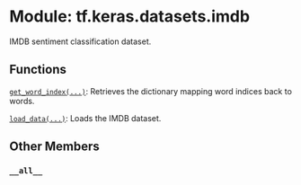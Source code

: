 <div itemscope itemtype="http://developers.google.com/ReferenceObject">
<meta itemprop="name" content="tf.keras.datasets.imdb" />
<meta itemprop="path" content="Stable" />
<meta itemprop="property" content="__all__"/>
</div>

# Module: tf.keras.datasets.imdb

IMDB sentiment classification dataset.

## Functions

[`get_word_index(...)`](../../../tf/keras/datasets/imdb/get_word_index.md): Retrieves the dictionary mapping word indices back to words.

[`load_data(...)`](../../../tf/keras/datasets/imdb/load_data.md): Loads the IMDB dataset.

## Other Members

<h3 id="__all__"><code>__all__</code></h3>

